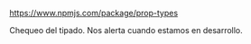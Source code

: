 https://www.npmjs.com/package/prop-types

Chequeo del tipado.
Nos alerta cuando estamos en desarrollo.
